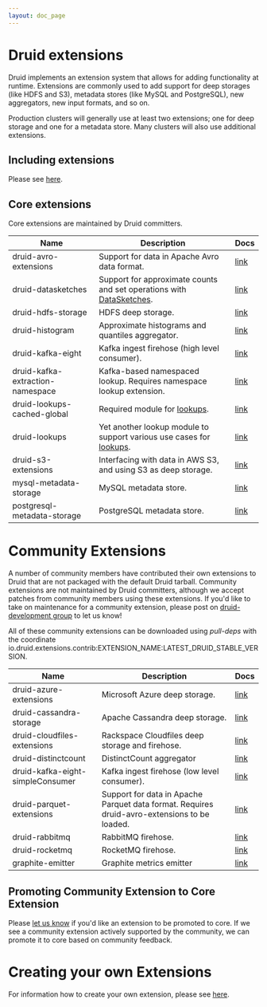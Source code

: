 ```yaml
---
layout: doc_page
---
```


# Druid extensions

Druid implements an extension system that allows for adding functionality at runtime. Extensions
are commonly used to add support for deep storages (like HDFS and S3), metadata stores (like MySQL
and PostgreSQL), new aggregators, new input formats, and so on.

Production clusters will generally use at least two extensions; one for deep storage and one for a
metadata store. Many clusters will also use additional extensions.

## Including extensions

Please see [here](../operations/including-extensions.html). 

## Core extensions

Core extensions are maintained by Druid committers.

|Name|Description|Docs|
|----|-----------|----|
|druid-avro-extensions|Support for data in Apache Avro data format.|[link](../development/extensions-core/avro.html)|
|druid-datasketches|Support for approximate counts and set operations with [DataSketches](http://datasketches.github.io/).|[link](../development/extensions-core/datasketches-aggregators.html)|
|druid-hdfs-storage|HDFS deep storage.|[link](../development/extensions-core/hdfs.html)|
|druid-histogram|Approximate histograms and quantiles aggregator.|[link](../development/extensions-core/approximate-histograms.html)|
|druid-kafka-eight|Kafka ingest firehose (high level consumer).|[link](../development/extensions-core/kafka-eight-firehose.html)|
|druid-kafka-extraction-namespace|Kafka-based namespaced lookup. Requires namespace lookup extension.|[link](../development/extensions-core/kafka-extraction-namespace.html)|
|druid-lookups-cached-global|Required module for [lookups](../querying/lookups.html).|[link](../development/extensions-core/lookups-cached-global.html)|
|druid-lookups| Yet another lookup module to support various use cases for [lookups](../querying/lookups.html).|[link](../development/extensions-core/druid-lookups.html)|
|druid-s3-extensions|Interfacing with data in AWS S3, and using S3 as deep storage.|[link](../development/extensions-core/s3.html)|
|mysql-metadata-storage|MySQL metadata store.|[link](../development/extensions-core/mysql.html)|
|postgresql-metadata-storage|PostgreSQL metadata store.|[link](../development/extensions-core/postgresql.html)|

# Community Extensions

A number of community members have contributed their own extensions to Druid that are not packaged with the default Druid tarball. 
Community extensions are not maintained by Druid committers, although we accept patches from community members using these extensions. 
If you'd like to take on maintenance for a community extension, please post on [druid-development group](https://groups.google.com/forum/#!forum/druid-development) to let us know!
    
All of these community extensions can be downloaded using *pull-deps* with the coordinate io.druid.extensions.contrib:EXTENSION_NAME:LATEST_DRUID_STABLE_VERSION.

|Name|Description|Docs|
|----|-----------|----|
|druid-azure-extensions|Microsoft Azure deep storage.|[link](../development/extensions-contrib/azure.html)|
|druid-cassandra-storage|Apache Cassandra deep storage.|[link](../development/extensions-contrib/cassandra.html)|
|druid-cloudfiles-extensions|Rackspace Cloudfiles deep storage and firehose.|[link](../development/extensions-contrib/cloudfiles.html)|
|druid-distinctcount|DistinctCount aggregator|[link](../development/extensions-contrib/distinctcount.html)|
|druid-kafka-eight-simpleConsumer|Kafka ingest firehose (low level consumer).|[link](../development/extensions-contrib/kafka-simple.html)|
|druid-parquet-extensions|Support for data in Apache Parquet data format. Requires druid-avro-extensions to be loaded.|[link](../development/extensions-contrib/parquet.html)|
|druid-rabbitmq|RabbitMQ firehose.|[link](../development/extensions-contrib/rabbitmq.html)|
|druid-rocketmq|RocketMQ firehose.|[link](../development/extensions-contrib/rocketmq.html)|
|graphite-emitter|Graphite metrics emitter|[link](../development/extensions-contrib/graphite.html)|

## Promoting Community Extension to Core Extension

Please [let us know](https://groups.google.com/forum/#!forum/druid-development) if you'd like an extension to be promoted to core. 
If we see a community extension actively supported by the community, we can promote it to core based on community feedback. 

# Creating your own Extensions

For information how to create your own extension, please see [here](../development/modules.html).
